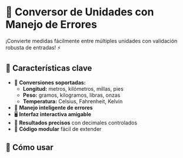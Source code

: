 # 📐 Conversor de Unidades con Manejo de Errores

¡Convierte medidas fácilmente entre múltiples unidades con validación robusta de entradas! ⚡

## 🎯 Características clave
- 🔄 **Conversiones soportadas:**
  - **Longitud:** metros, kilómetros, millas, pies
  - **Peso:** gramos, kilogramos, libras, onzas
  - **Temperatura:** Celsius, Fahrenheit, Kelvin
- 🛑 **Manejo inteligente de errores**
- 🖥️ **Interfaz interactiva amigable**
- 🎯 **Resultados precisos** con decimales controlados
- 🧩 **Código modular** fácil de extender

## 🚀 Cómo usar